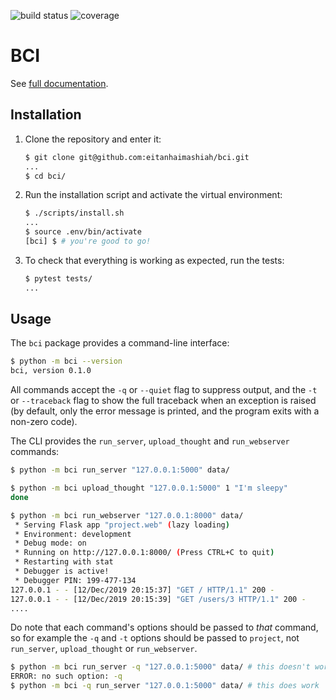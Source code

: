 ![build status](https://travis-ci.org/eitanhaimashiah/bci.svg?branch=master)
![coverage](https://codecov.io/gh/eitanhaimashiah/bci/branch/master/graph/badge.svg)

# BCI

See [full documentation](https://advanced-system-design-foobar.readthedocs.io/en/latest/).

## Installation

1. Clone the repository and enter it:

    ```sh
    $ git clone git@github.com:eitanhaimashiah/bci.git
    ...
    $ cd bci/
    ```

2. Run the installation script and activate the virtual environment:

    ```sh
    $ ./scripts/install.sh
    ...
    $ source .env/bin/activate
    [bci] $ # you're good to go!
    ```

3. To check that everything is working as expected, run the tests:

    ```sh
    $ pytest tests/
    ...
    ```

## Usage

The `bci` package provides a command-line interface:

```sh
$ python -m bci --version
bci, version 0.1.0
```

All commands accept the `-q` or `--quiet` flag to suppress output, and the `-t`
or `--traceback` flag to show the full traceback when an exception is raised
(by default, only the error message is printed, and the program exits with a
non-zero code).

The CLI provides the `run_server`, `upload_thought` and `run_webserver` commands:

```sh
$ python -m bci run_server "127.0.0.1:5000" data/
```
```sh
$ python -m bci upload_thought "127.0.0.1:5000" 1 "I'm sleepy"
done
```
```sh
$ python -m bci run_webserver "127.0.0.1:8000" data/
 * Serving Flask app "project.web" (lazy loading)
 * Environment: development
 * Debug mode: on
 * Running on http://127.0.0.1:8000/ (Press CTRL+C to quit)
 * Restarting with stat
 * Debugger is active!
 * Debugger PIN: 199-477-134
127.0.0.1 - - [12/Dec/2019 20:15:37] "GET / HTTP/1.1" 200 -
127.0.0.1 - - [12/Dec/2019 20:15:39] "GET /users/3 HTTP/1.1" 200 -
....
```
Do note that each command's options should be passed to *that* command, so for 
example the `-q` and `-t` options should be passed to `project`, not `run_server`, 
`upload_thought` or `run_webserver`.

```sh
$ python -m bci run_server -q "127.0.0.1:5000" data/ # this doesn't work
ERROR: no such option: -q
$ python -m bci -q run_server "127.0.0.1:5000" data/ # this does work
```
